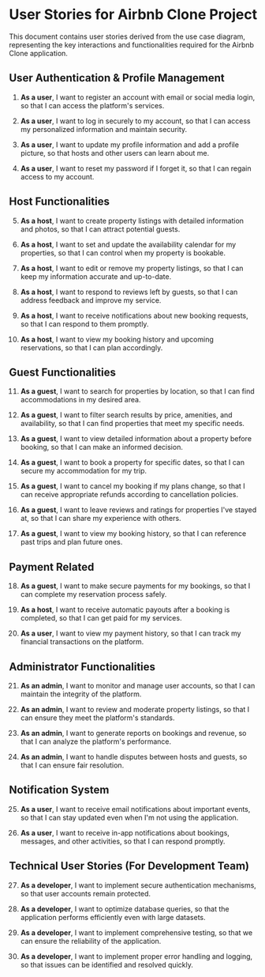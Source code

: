 # User Stories for Airbnb Clone Project

This document contains user stories derived from the use case diagram, representing the key interactions and functionalities required for the Airbnb Clone application.

## User Authentication & Profile Management

1. **As a user**, I want to register an account with email or social media login, so that I can access the platform's services.

2. **As a user**, I want to log in securely to my account, so that I can access my personalized information and maintain security.

3. **As a user**, I want to update my profile information and add a profile picture, so that hosts and other users can learn about me.

4. **As a user**, I want to reset my password if I forget it, so that I can regain access to my account.

## Host Functionalities

5. **As a host**, I want to create property listings with detailed information and photos, so that I can attract potential guests.

6. **As a host**, I want to set and update the availability calendar for my properties, so that I can control when my property is bookable.

7. **As a host**, I want to edit or remove my property listings, so that I can keep my information accurate and up-to-date.

8. **As a host**, I want to respond to reviews left by guests, so that I can address feedback and improve my service.

9. **As a host**, I want to receive notifications about new booking requests, so that I can respond to them promptly.

10. **As a host**, I want to view my booking history and upcoming reservations, so that I can plan accordingly.

## Guest Functionalities

11. **As a guest**, I want to search for properties by location, so that I can find accommodations in my desired area.

12. **As a guest**, I want to filter search results by price, amenities, and availability, so that I can find properties that meet my specific needs.

13. **As a guest**, I want to view detailed information about a property before booking, so that I can make an informed decision.

14. **As a guest**, I want to book a property for specific dates, so that I can secure my accommodation for my trip.

15. **As a guest**, I want to cancel my booking if my plans change, so that I can receive appropriate refunds according to cancellation policies.

16. **As a guest**, I want to leave reviews and ratings for properties I've stayed at, so that I can share my experience with others.

17. **As a guest**, I want to view my booking history, so that I can reference past trips and plan future ones.

## Payment Related

18. **As a guest**, I want to make secure payments for my bookings, so that I can complete my reservation process safely.

19. **As a host**, I want to receive automatic payouts after a booking is completed, so that I can get paid for my services.

20. **As a user**, I want to view my payment history, so that I can track my financial transactions on the platform.

## Administrator Functionalities

21. **As an admin**, I want to monitor and manage user accounts, so that I can maintain the integrity of the platform.

22. **As an admin**, I want to review and moderate property listings, so that I can ensure they meet the platform's standards.

23. **As an admin**, I want to generate reports on bookings and revenue, so that I can analyze the platform's performance.

24. **As an admin**, I want to handle disputes between hosts and guests, so that I can ensure fair resolution.

## Notification System

25. **As a user**, I want to receive email notifications about important events, so that I can stay updated even when I'm not using the application.

26. **As a user**, I want to receive in-app notifications about bookings, messages, and other activities, so that I can respond promptly.

## Technical User Stories (For Development Team)

27. **As a developer**, I want to implement secure authentication mechanisms, so that user accounts remain protected.

28. **As a developer**, I want to optimize database queries, so that the application performs efficiently even with large datasets.

29. **As a developer**, I want to implement comprehensive testing, so that we can ensure the reliability of the application.

30. **As a developer**, I want to implement proper error handling and logging, so that issues can be identified and resolved quickly.